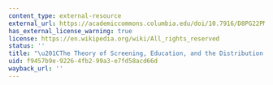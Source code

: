 ```yaml
---
content_type: external-resource
external_url: https://academiccommons.columbia.edu/doi/10.7916/D8PG22PM
has_external_license_warning: true
license: https://en.wikipedia.org/wiki/All_rights_reserved
status: ''
title: "\u201CThe Theory of Screening, Education, and the Distribution of Income.\u201D"
uid: f9457b9e-9226-4fb2-99a3-e7fd58acd66d
wayback_url: ''
---
```

